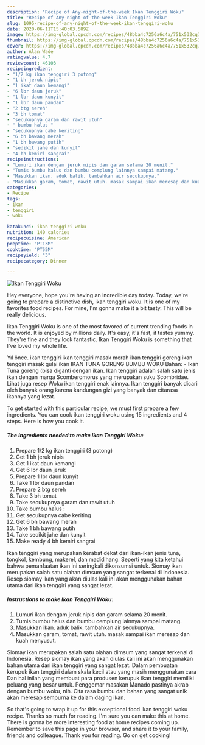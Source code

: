```yaml
---
description: "Recipe of Any-night-of-the-week Ikan Tenggiri Woku"
title: "Recipe of Any-night-of-the-week Ikan Tenggiri Woku"
slug: 1095-recipe-of-any-night-of-the-week-ikan-tenggiri-woku
date: 2020-06-11T15:40:03.589Z
image: https://img-global.cpcdn.com/recipes/48bba4c7256a6c4a/751x532cq70/ikan-tenggiri-woku-foto-resep-utama.jpg
thumbnail: https://img-global.cpcdn.com/recipes/48bba4c7256a6c4a/751x532cq70/ikan-tenggiri-woku-foto-resep-utama.jpg
cover: https://img-global.cpcdn.com/recipes/48bba4c7256a6c4a/751x532cq70/ikan-tenggiri-woku-foto-resep-utama.jpg
author: Alan Wade
ratingvalue: 4.7
reviewcount: 46103
recipeingredient:
- "1/2 kg ikan tenggiri 3 potong"
- "1 bh jeruk nipis"
- "1 ikat daun kemangi"
- "6 lbr daun jeruk"
- "1 lbr daun kunyit"
- "1 lbr daun pandan"
- "2 btg sereh"
- "3 bh tomat"
- "secukupnya garam dan rawit utuh"
- " bumbu halus "
- "secukupnya cabe keriting"
- "6 bh bawang merah"
- "1 bh bawang putih"
- "sedikit jahe dan kunyit"
- "4 bh kemiri sangrai"
recipeinstructions:
- "Lumuri ikan dengam jeruk nipis dan garam selama 20 menit."
- "Tumis bumbu halus dan bumbu cemplung lainnya sampai matang."
- "Masukkan ikan. aduk balik. tambahkan air secukupnya."
- "Masukkan garam, tomat, rawit utuh. masak sampai ikan meresap dan kuah menyusut."
categories:
- Recipe
tags:
- ikan
- tenggiri
- woku

katakunci: ikan tenggiri woku 
nutrition: 140 calories
recipecuisine: American
preptime: "PT13M"
cooktime: "PT55M"
recipeyield: "3"
recipecategory: Dinner

---
```



![Ikan Tenggiri Woku](https://img-global.cpcdn.com/recipes/48bba4c7256a6c4a/751x532cq70/ikan-tenggiri-woku-foto-resep-utama.jpg)

Hey everyone, hope you're having an incredible day today. Today, we're going to prepare a distinctive dish, ikan tenggiri woku. It is one of my favorites food recipes. For mine, I'm gonna make it a bit tasty. This will be really delicious.

Ikan Tenggiri Woku is one of the most favored of current trending foods in the world. It is enjoyed by millions daily. It's easy, it's fast, it tastes yummy. They're fine and they look fantastic. Ikan Tenggiri Woku is something that I've loved my whole life.

Yıl önce. ikan tenggiri ikan tenggiri masak merah ikan tenggiri goreng ikan tenggiri masak gulai ikan IKAN TUNA GORENG BUMBU WOKU Bahan: - Ikan Tuna goreng (bisa diganti dengan ikan. Ikan tenggiri adalah salah satu jenis ikan dengan marga Scomberomorus yang merupakan suku Scombridae. Lihat juga resep Woku ikan tenggiri enak lainnya. Ikan tenggiri banyak dicari oleh banyak orang karena kandungan gizi yang banyak dan citarasa ikannya yang lezat.


To get started with this particular recipe, we must first prepare a few ingredients. You can cook ikan tenggiri woku using 15 ingredients and 4 steps. Here is how you cook it.

<!--inarticleads1-->

##### The ingredients needed to make Ikan Tenggiri Woku:

1. Prepare 1/2 kg ikan tenggiri (3 potong)
1. Get 1 bh jeruk nipis
1. Get 1 ikat daun kemangi
1. Get 6 lbr daun jeruk
1. Prepare 1 lbr daun kunyit
1. Take 1 lbr daun pandan
1. Prepare 2 btg sereh
1. Take 3 bh tomat
1. Take secukupnya garam dan rawit utuh
1. Take  bumbu halus :
1. Get secukupnya cabe keriting
1. Get 6 bh bawang merah
1. Take 1 bh bawang putih
1. Take sedikit jahe dan kunyit
1. Make ready 4 bh kemiri sangrai


Ikan tenggiri yang merupakan kerabat dekat dari ikan-ikan jenis tuna, tongkol, kembung, makerel, dan madidihang. Seperti yang kita ketahui bahwa pemanfaatan ikan ini seringkali dikonsumsi untuk. Siomay ikan merupakan salah satu olahan dimsum yang sangat terkenal di Indonesia. Resep siomay ikan yang akan diulas kali ini akan menggunakan bahan utama dari ikan tenggiri yang sangat lezat. 

<!--inarticleads2-->

##### Instructions to make Ikan Tenggiri Woku:

1. Lumuri ikan dengam jeruk nipis dan garam selama 20 menit.
1. Tumis bumbu halus dan bumbu cemplung lainnya sampai matang.
1. Masukkan ikan. aduk balik. tambahkan air secukupnya.
1. Masukkan garam, tomat, rawit utuh. masak sampai ikan meresap dan kuah menyusut.


Siomay ikan merupakan salah satu olahan dimsum yang sangat terkenal di Indonesia. Resep siomay ikan yang akan diulas kali ini akan menggunakan bahan utama dari ikan tenggiri yang sangat lezat. Dalam pembuatan kerupuk ikan tenggiri dalam skala kecil atau yang masih menggunakan cara Dan hal inilah yang membuat para produsen kerupuk ikan tenggiri memiliki peluang yang besar untuk. Penggemar masakan Manado pastinya akrab dengan bumbu woku, nih. Cita rasa bumbu dan bahan yang sangat unik akan meresap sempurna ke dalam daging ikan. 

So that's going to wrap it up for this exceptional food ikan tenggiri woku recipe. Thanks so much for reading. I'm sure you can make this at home. There is gonna be more interesting food at home recipes coming up. Remember to save this page in your browser, and share it to your family, friends and colleague. Thank you for reading. Go on get cooking!
